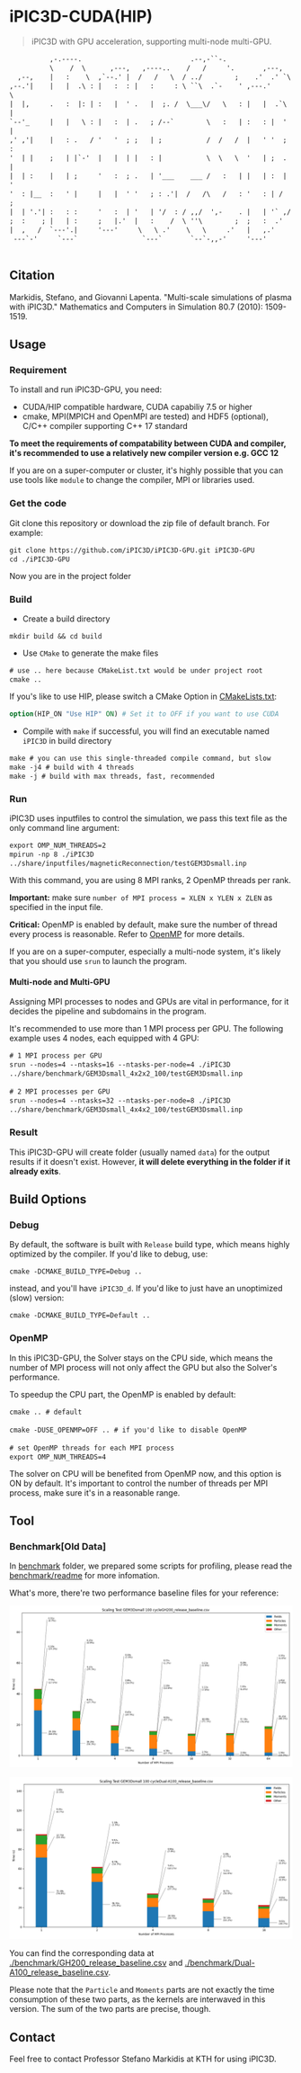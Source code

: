 # iPIC3D-CUDA(HIP)

> iPIC3D with GPU acceleration, supporting multi-node multi-GPU.
```                                                                       
          ,-.----.                           .--,-``-.                   
          \    /  \      ,---,   ,----..    /   /     '.       ,---,     
  ,--,    |   :    \  ,`--.' |  /   /   \  / ../        ;    .'  .' `\   
,--.'|    |   |  .\ : |   :  : |   :     : \ ``\  .`-    ' ,---.'     \  
|  |,     .   :  |: | :   |  ' .   |  ;. /  \___\/   \   : |   |  .`\  | 
`--'_     |   |   \ : |   :  | .   ; /--`        \   :   | :   : |  '  | 
,' ,'|    |   : .   / '   '  ; ;   | ;           /  /   /  |   ' '  ;  : 
'  | |    ;   | |`-'  |   |  | |   : |           \  \   \  '   | ;  .  | 
|  | :    |   | ;     '   :  ; .   | '___    ___ /   :   | |   | :  |  ' 
'  : |__  :   ' |     |   |  ' '   ; : .'|  /   /\   /   : '   : | /  ;  
|  | '.'| :   : :     '   :  | '   | '/  : / ,,/  ',-    . |   | '` ,/   
;  :    ; |   | :     ;   |.'  |   :    /  \ ''\        ;  ;   :  .'     
|  ,   /  `---'.|     '---'     \   \ .'    \   \     .'   |   ,.'       
 ---`-'     `---`                `---`       `--`-,,-'     '---'         
                                                                         
```

## Citation
Markidis, Stefano, and Giovanni Lapenta. "Multi-scale simulations of plasma with iPIC3D." Mathematics and Computers in Simulation 80.7 (2010): 1509-1519.

## Usage

### Requirement
To install and run iPIC3D-GPU, you need: 
- CUDA/HIP compatible hardware, CUDA capabiliy 7.5 or higher 
- cmake, MPI(MPICH and OpenMPI are tested) and HDF5 (optional), C/C++ compiler supporting C++ 17 standard

**To meet the requirements of compatability between CUDA and compiler, it's recommended to use a relatively new compiler version e.g. GCC 12**

If you are on a super-computer or cluster, it's highly possible that you can use tools like `module` to change the compiler, MPI or libraries used.

### Get the code

Git clone this repository or download the zip file of default branch. For example:

``` shell
git clone https://github.com/iPIC3D/iPIC3D-GPU.git iPIC3D-GPU
cd ./iPIC3D-GPU
```
Now you are in the project folder

### Build

- Create a build directory
``` shell
mkdir build && cd build
```
- Use `CMake` to generate the make files
``` shell
# use .. here because CMakeList.txt would be under project root 
cmake ..
```

If you's like to use HIP, please switch a CMake Option in [CMakeLists.txt](./CMakeLists.txt):

``` cmake 
option(HIP_ON "Use HIP" ON) # Set it to OFF if you want to use CUDA
```


- Compile with `make` if successful, you will find an executable named `iPIC3D` in build directory
``` shell
make # you can use this single-threaded compile command, but slow
make -j4 # build with 4 threads
make -j # build with max threads, fast, recommended
```

### Run

iPIC3D uses inputfiles to control the simulation, we pass this text file as the only command line argument:

``` shell
export OMP_NUM_THREADS=2
mpirun -np 8 ./iPIC3D ../share/inputfiles/magneticReconnection/testGEM3Dsmall.inp
```

With this command, you are using 8 MPI ranks, 2 OpenMP threads per rank.

**Important:** make sure `number of MPI process = XLEN x YLEN x ZLEN` as specified in the input file.

**Critical:** OpenMP is enabled by default, make sure the number of thread every process is reasonable. Refer to [OpenMP](#openmp) for more details.

If you are on a super-computer, especially a multi-node system, it's likely that you should use `srun` to launch the program. 

#### Multi-node and Multi-GPU

Assigning MPI processes to nodes and GPUs are vital in performance, for it decides the pipeline and subdomains in the program.

It's recommended to use more than 1 MPI process per GPU. The following example uses 4 nodes, each equipped with 4 GPU:

``` shell
# 1 MPI process per GPU
srun --nodes=4 --ntasks=16 --ntasks-per-node=4 ./iPIC3D ../share/benchmark/GEM3Dsmall_4x2x2_100/testGEM3Dsmall.inp 

# 2 MPI processes per GPU
srun --nodes=4 --ntasks=32 --ntasks-per-node=8 ./iPIC3D ../share/benchmark/GEM3Dsmall_4x4x2_100/testGEM3Dsmall.inp  
```


### Result

This iPIC3D-GPU will create folder (usually named `data`) for the output results if it doesn't exist. However, **it will delete everything in the folder if it already exits**.


## Build Options

### Debug

By default, the software is built with `Release` build type, which means highly optimized by the compiler. If you'd like to debug, use:

``` shell
cmake -DCMAKE_BUILD_TYPE=Debug ..
```
instead, and you'll have `iPIC3D_d`. If you'd like to just have an unoptimized (slow) version:
``` shell
cmake -DCMAKE_BUILD_TYPE=Default ..
```

### OpenMP

In this iPIC3D-GPU, the Solver stays on the CPU side, which means the number of MPI process will not only affect the GPU but also the Solver's performance. 

To speedup the CPU part, the OpenMP is enabled by default:
``` shell
cmake .. # default

cmake -DUSE_OPENMP=OFF .. # if you'd like to disable OpenMP

# set OpenMP threads for each MPI process
export OMP_NUM_THREADS=4
```
The solver on CPU will be benefited from OpenMP now, and this option is ON by default. It's important to control the number of threads per MPI process, make sure it's in a reasonable range.

## Tool

### Benchmark[Old Data]
In [benchmark](./share/benchmark/) folder, we prepared some scripts for profiling, please read the [benchmark/readme](./share/benchmark/readme.md) for more infomation.

What's more, there're two performance baseline files for your reference:

![GH200](./Documentation/image/GH200_release_baseline.png)

![dual-A100](./Documentation/image/dual_A100_release_baseline.png)

You can find the corresponding data at [./benchmark/GH200_release_baseline.csv](./benchmark/GH200_release_baseline.csv) and [./benchmark/Dual-A100_release_baseline.csv](./benchmark/Dual-A100_release_baseline.csv). 

Please note that the `Particle` and `Moments` parts are not exactly the time consumption of these two parts, as the kernels are interwaved in this version. The sum of the two parts are precise, though.


## Contact

Feel free to contact Professor Stefano Markidis at KTH for using iPIC3D. 



